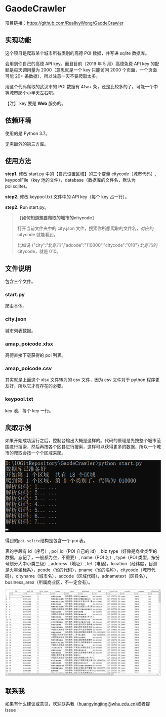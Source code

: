 # GaodeCrawler

项目链接：<https://github.com/RealIvyWong/GaodeCrawler>

## 实现功能

这个项目是爬取某个城市所有类别的高德 POI 数据，并写进 sqlite 数据库。

会用到你自己的高德 API key。而且目前（2019 年 5 月）高德免费 API key 的配额是每天调用量为 2000（意思就是一个 key 只能访问 2000 个页面，一个页面可能 20+ 条数据），所以注意一天不要爬取太多。

用这个代码爬取的武汉市的 POI 数据有 41w+ 条，还是比较多的了。可能一个中等城市爬个小半天左右吧。

【注】 key 要是 **Web** 服务的。

## 依赖环境

使用的是 Python 3.7。

无需额外的第三方库。

## 使用方法

**step1.** 修改 start.py 中的【自己设置区域】的三个变量 citycode（城市代码）, keypoolFile（key 池的文件），database（数据库的文件名，默认为 poi.sqlite)。

**step2.** 修改 keypool.txt 文件中的 API key（每个 key 占一行）。

**step2.** Run start.py。

> 【**如何知道想要爬取的城市的citycode**】
>
> 打开当前文件夹中的 city.json 文件，搜索你所想爬取的文件名，对应的 citycode 就能看到。
>
> 比如说 {"city":"北京市","adcode":"110000","citycode":"010"} 北京市的 citycode，就是 010。

## 文件说明

包含三个文件。

### start.py

爬虫本体。

### city.json

城市列表数据。

### amap_poicode.xlsx

高德直接下载获得的 poi 列表。

### amap_poicode.csv

其实就是上面这个 xlsx 文件转为的 csv 文件，因为 csv 文件对于 python 程序更友好，所以它才有存在的必要。

### keypool.txt

key 池，每个 key 一行。

## 爬取示例

如果开始成功运行之后，控制台输出大概是这样的。代码的原理是先按整个城市范围进行搜索，然后再按各个区县进行搜索，这样可以获得更多的数据，所以一个城市的爬取会按一个个区域来爬。

![](assets/1558873768062.png)

得到的`poi.sqlite`结构是包含一个 poi 表。

表的字段有 id（序号）, poi_id（POI 自己的 id）, biz_type（好像是商业类型的数据，忘记了，一般都为空，不重要）, name（POI 名）, type（POI 类型，按分号划分大中小类三级）, address（地址）, tel（电话)，location（经纬度，目测是火星坐标系），pcode（省的代码），pname（省的名称），citycode（城市代码），cityname（城市名），adcode（区域代码），adnametext（区县名），business_area（所属商业区，不一定会有）。

![](assets/1558875092443.png)

## 联系我

如果有什么建议或意见，欢迎联系我（huangyingjing@whu.edu.cn)或者提 issue！
